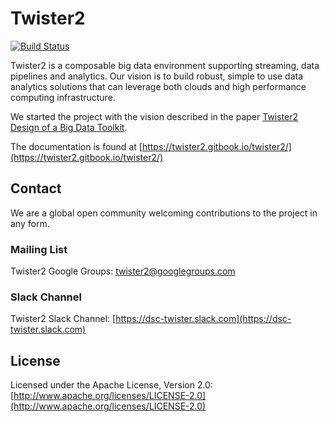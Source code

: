 # Twister2

[![Build Status](https://travis-ci.org/DSC-SPIDAL/twister2.svg?branch=master)](https://travis-ci.org/DSC-SPIDAL/twister2)

Twister2 is a composable big data environment supporting streaming, data pipelines and analytics. Our 
vision is to build robust, simple to use data analytics solutions that can leverage both clouds and
high performance computing infrastructure. 

We started the project with the vision described in the paper [Twister2 Design of a Big Data Toolkit](http://dsc.soic.indiana.edu/publications/twister2_design_big_data_toolkit.pdf).

The documentation is found at [https://twister2.gitbook.io/twister2/](https://twister2.gitbook.io/twister2/)

## Contact 

We are a global open community welcoming contributions to the project in any form. 

### Mailing List

Twister2 Google Groups: [twister2@googlegroups.com](https://groups.google.com/forum/#!forum/twister2)

### Slack Channel

Twister2 Slack Channel: [https://dsc-twister.slack.com](https://dsc-twister.slack.com)

## License

Licensed under the Apache License, Version 2.0: [http://www.apache.org/licenses/LICENSE-2.0](http://www.apache.org/licenses/LICENSE-2.0)
